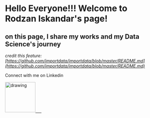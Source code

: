 # Hello Everyone!!! Welcome to Rodzan Iskandar's page!

## on this page, I share my works and my Data Science's journey

*credit this feature: [https://github.com/importdata/importdata/blob/master/README.md](https://github.com/importdata/importdata/blob/master/README.md)*

Connect with me on Linkedin

<a href="https://www.linkedin.com/in/iskandarodzan/"><img src="https://res.cloudinary.com/importdata/image/upload/v1595012354/linkedin_t9qiwy.png" alt="drawing" width="100"/> &nbsp;&nbsp;&nbsp;&nbsp;



  
<!---
RodzanIskandar/RodzanIskandar is a ✨ special ✨ repository because its `README.md` (this file) appears on your GitHub profile.
You can click the Preview link to take a look at your changes.
--->
